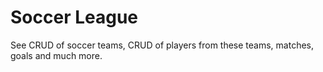 # Soccer League
 
 See CRUD of soccer teams, CRUD of players from these teams, matches, goals and much more.
